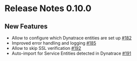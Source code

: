 # Release Notes 0.10.0

## New Features

- Allow to configure which Dynatrace entities are set up [#182](https://github.com/keptn-contrib/dynatrace-service/issues/182)
- Improved error handling and logging [#185](https://github.com/keptn-contrib/dynatrace-service/issues/185)
- Allow to skip SSL verification [#192](https://github.com/keptn-contrib/dynatrace-service/issues/192)
- Auto-import for Service Entities detected in Dynatrace [#191](https://github.com/keptn-contrib/dynatrace-service/issues/191)

